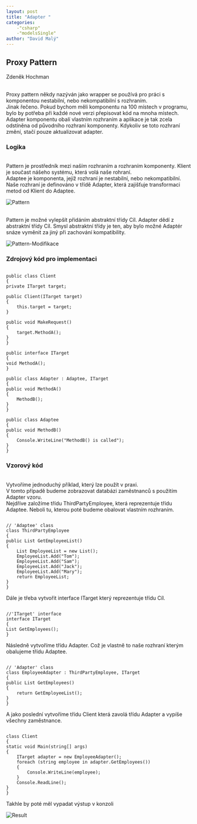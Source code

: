 ```yaml
---
layout: post
title: "Adapter "
categories:
    -"csharp"
    -"modelsSingle"
author: "David Malý"
--- 
```



##   Proxy Pattern


Zdeněk Hochman



<br>    Proxy pattern někdy nazýván jako wrapper se používá pro práci s komponentou nestabilní, nebo nekompatibilní s rozhraním.<br>    Jinak řečeno. Pokud bychom měli komponentu na 100 místech v programu, bylo by potřeba při každé nové verzi přepisovat kód na mnoha místech.<br>    Adapter komponentu obalí vlastním rozhraním a aplikace je tak zcela odstíněna od původního rozhraní komponenty. Kdykoliv se toto rozhraní změní, stačí pouze aktualizovat adapter.<br>


### Logika


<br>    Pattern je prostředník mezi naším rozhraním a rozhraním komponenty. Klient je součast nášeho systému, která volá naše rohraní.<br>    Adaptee je komponenta, jejíž rozhraní je nestabilní, nebo nekompatibilní. Naše rozhraní je definováno v třídě Adapter, která zajišťuje transformaci metod od Klient do Adaptee.<br>

![Pattern](images/Pattern.png)

<br>    Pattern je možné vylepšít přidáním abstraktní třídy Cíl. Adapter dědí z abstraktní třídy Cíl. Smysl abstraktní třídy je ten, aby bylo možné Adaptér snáze vyměnit za jiný při zachování kompatibility.<br>

![Pattern-Modifikace](images/Pattern2.png)
### Zdrojový kód pro implementaci

```

public class Client
{private ITarget target;
public Client(ITarget target){	this.target = target;}
public void MakeRequest(){	target.MethodA();}
}

public interface ITarget
{void MethodA();
}

public class Adapter : Adaptee, ITarget
{public void MethodA(){	MethodB();}
}

public class Adaptee
{public void MethodB(){	Console.WriteLine("MethodB() is called");}
}

```

### Vzorový kód


<br>    Vytvoříme jednoduchý příklad, který lze použít v praxi.
<br>    V tomto případě budeme zobrazovat databázi zaměstnanců s použitím Adapter vzoru.
<br>    Nejdříve založíme třídu ThirdPartyEmployee, která reprezentuje třídu Adaptee. Neboli tu, kterou poté budeme obalovat vlastním rozhraním.<br>


```

// 'Adaptee' class
class ThirdPartyEmployee
{public List GetEmployeeList(){	List EmployeeList = new List();	EmployeeList.Add("Tom");	EmployeeList.Add("Sam");	EmployeeList.Add("Jack");	EmployeeList.Add("Mary");	return EmployeeList;}
}

```


Dále je třeba vytvořit interface ITarget který reprezentuje třídu Cíl.


```

//'ITarget' interface
interface ITarget
{List GetEmployees();
}

```


Následně vytvoříme třídu Adapter. Což je vlastně to naše rozhraní kterým obalujeme třídu Adaptee.


```

// 'Adapter' class
class EmployeeAdapter : ThirdPartyEmployee, ITarget
{public List GetEmployees(){	return GetEmployeeList();}
}

```


A jako poslední vytvoříme třídu Client která zavolá třídu Adapter a vypíše všechny zaměstnance.


```

class Client
{static void Main(string[] args){	ITarget adapter = new EmployeeAdapter();	foreach (string employee in adapter.GetEmployees())	{		Console.WriteLine(employee);	}	Console.ReadLine();}
}

```


Takhle by poté měl vypadat výstup v konzoli

![Result](images/Result.png)